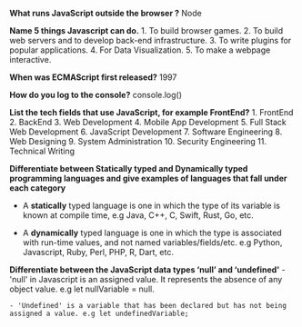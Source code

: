 **What runs JavaScript outside the browser ?**
    Node

**Name 5 things Javascript can do.**
    1. To build browser games.
    2. To build web servers and to develop back-end infrastructure.
    3. To write plugins for popular applications.
    4. For Data Visualization.
    5. To make a webpage interactive.

**When was ECMAScript first released?**
    1997

**How do you log to the console?**
    console.log()

**List the tech fields that use JavaScript, for example FrontEnd?**
    1. FrontEnd
    2. BackEnd
    3. Web Development
    4. Mobile App Development
    5. Full Stack Web Development
    6. JavaScript Development
    7. Software Engineering
    8. Web Designing
    9. System Administration
    10. Security Engineering
    11. Technical Writing

**Differentiate between Statically typed and Dynamically typed programming  languages and give examples of languages that fall under each category**
   - A **statically** typed language is one in which the type of its variable is known at compile time, e.g Java, C++, C, Swift, Rust, Go, etc.

   - A **dynamically** typed language is one in which the type is associated with run-time values, and not named variables/fields/etc. e.g Python, Javascript, Ruby, Perl, PHP, R, Dart, etc.

**Differentiate between the JavaScript data types ‘null’ and ‘undefined'**
    - 'null' in Javascript is an assigned value. It represents the absence of any object value. e.g let nullVariable = null.

    - 'Undefined' is a variable that has been declared but has not being assigned a value. e.g let undefinedVariable;
